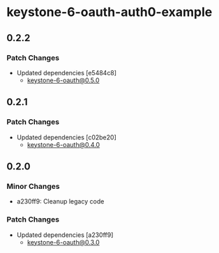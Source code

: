 # keystone-6-oauth-auth0-example

## 0.2.2

### Patch Changes

- Updated dependencies [e5484c8]
  - keystone-6-oauth@0.5.0

## 0.2.1

### Patch Changes

- Updated dependencies [c02be20]
  - keystone-6-oauth@0.4.0

## 0.2.0

### Minor Changes

- a230ff9: Cleanup legacy code

### Patch Changes

- Updated dependencies [a230ff9]
  - keystone-6-oauth@0.3.0
